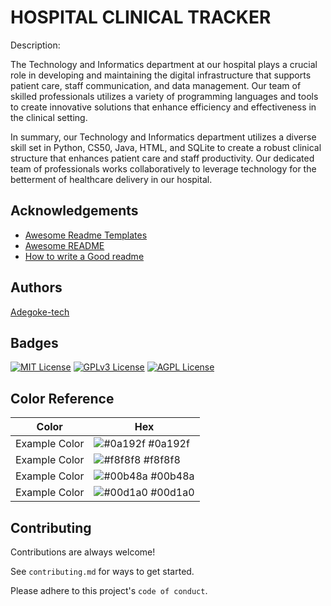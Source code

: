 # HOSPITAL CLINICAL TRACKER

Description:

The Technology and Informatics department at our hospital plays a crucial role in developing and maintaining the digital infrastructure that supports patient care, staff communication, and data management. Our team of skilled professionals utilizes a variety of programming languages and tools to create innovative solutions that enhance efficiency and effectiveness in the clinical setting.

In summary, our Technology and Informatics department utilizes a diverse skill set in Python, CS50, Java, HTML, and SQLite to create a robust clinical structure that enhances patient care and staff productivity. Our dedicated team of professionals works collaboratively to leverage technology for the betterment of healthcare delivery in our hospital.

## Acknowledgements

 - [Awesome Readme Templates](https://awesomeopensource.com/project/elangosundar/awesome-README-templates)
 - [Awesome README](https://github.com/matiassingers/awesome-readme)
 - [How to write a Good readme](https://bulldogjob.com/news/449-how-to-write-a-good-readme-for-your-github-project)


## Authors

[Adegoke-tech](https://www.github.com/Adegoke-tech)





## Badges


[![MIT License](https://img.shields.io/badge/License-MIT-green.svg)](https://choosealicense.com/licenses/mit/)
[![GPLv3 License](https://img.shields.io/badge/License-GPL%20v3-yellow.svg)](https://opensource.org/licenses/)
[![AGPL License](https://img.shields.io/badge/license-AGPL-blue.svg)](http://www.gnu.org/licenses/agpl-3.0)



## Color Reference

| Color             | Hex                                                                |
| ----------------- | ------------------------------------------------------------------ |
| Example Color | ![#0a192f](https://via.placeholder.com/10/0a192f?text=+) #0a192f |
| Example Color | ![#f8f8f8](https://via.placeholder.com/10/f8f8f8?text=+) #f8f8f8 |
| Example Color | ![#00b48a](https://via.placeholder.com/10/00b48a?text=+) #00b48a |
| Example Color | ![#00d1a0](https://via.placeholder.com/10/00b48a?text=+) #00d1a0 |



## Contributing

Contributions are always welcome!

See `contributing.md` for ways to get started.

Please adhere to this project's `code of conduct`.


